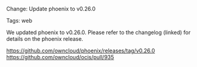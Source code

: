 Change: Update phoenix to v0.26.0

Tags: web

We updated phoenix to v0.26.0. Please refer to the changelog (linked) for details on the phoenix release.

https://github.com/owncloud/phoenix/releases/tag/v0.26.0
https://github.com/owncloud/ocis/pull/935

